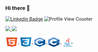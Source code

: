 ### Hi there 👋

[![Linkedin Badge](https://img.shields.io/badge/-Camila%20Fontes-blue?style=flat-square&logo=Linkedin&logoColor=white&link=https://www.linkedin.com/in/camila-fontes-8b9170202/)](https://www.linkedin.com/in/camila-fontes-8b9170202/)
![Profile View Counter](https://komarev.com/ghpvc/?username=camilaf56)

<div>
  <a href="https://github.com/CamilaF56">
  <!--<img height="160em" src="https://github-readme-stats.vercel.app/api?username=CamilaF56&show_icons=true&theme=dark&include_all_commits=true&count_private=true"/> -->
  <img height="160em" src="http://github-readme-streak-stats.herokuapp.com?user=camilaf56&theme=highcontrast&hide_border=true&date_format=j%2Fn%5B%2FY%5D"/>
  <img height="160em" src="https://github-readme-stats.vercel.app/api/top-langs/?username=camilaf56&layout=compact&theme=dark"/>
</div>
  
<div style="display: inline_block"><br>
  <!-- <img align="center" alt="Rafa-Js" height="30" width="40" src="https://raw.githubusercontent.com/devicons/devicon/master/icons/javascript/javascript-plain.svg-->
  <img align="center" alt="Rafa-HTML" height="30" width="40" src="https://raw.githubusercontent.com/devicons/devicon/master/icons/html5/html5-original.svg">
  <img align="center" alt="Rafa-CSS" height="30" width="40" src="https://raw.githubusercontent.com/devicons/devicon/master/icons/css3/css3-original.svg">
  <img align="center" alt="Rafa-C" height="30" width="40" src="https://raw.githubusercontent.com/devicons/devicon/master/icons/c/c-original.svg">
  <img align="center" alt="Rafa-C++" height="30" width="40" src="https://raw.githubusercontent.com/devicons/devicon/master/icons/cplusplus/cplusplus-original.svg">
  <img align="center" alt="Rafa-JAVA" height="30" width="40" src="https://raw.githubusercontent.com/devicons/devicon/master/icons/java/java-original.svg">
</div>
  
<!--
**CamilaF56/CamilaF56** is a ✨ _special_ ✨ repository because its `README.md` (this file) appears on your GitHub profile.
[![Linkedin Badge](https://img.shields.io/badge/-Luke%20Morales-blue?style=flat-square&logo=Linkedin&logoColor=white&link=https://www.linkedin.com/in/camila-fontes-8b9170202/)](https://www.linkedin.com/in/camila-fontes-8b9170202/)
Here are some ideas to get you started:

- 🔭 I’m currently working on ...
- 🌱 I’m currently learning ...
- 👯 I’m looking to collaborate on ...
- 🤔 I’m looking for help with ...
- 💬 Ask me about ...
- 📫 How to reach me: ...
- 😄 Pronouns: ...
- ⚡ Fun fact: ...
-->
